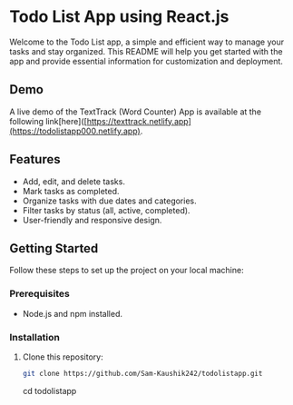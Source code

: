 # Todo List App using React.js

Welcome to the Todo List app, a simple and efficient way to manage your tasks and stay organized. This README will help you get started with the app and provide essential information for customization and deployment.

## Demo 
A live demo of the TextTrack (Word Counter) App is available at the following link[here]([https://texttrack.netlify.app](https://todolistapp000.netlify.app).


## Features

- Add, edit, and delete tasks.
- Mark tasks as completed.
- Organize tasks with due dates and categories.
- Filter tasks by status (all, active, completed).
- User-friendly and responsive design.

## Getting Started

Follow these steps to set up the project on your local machine:

### Prerequisites

- Node.js and npm installed.

### Installation

1. Clone this repository:

   ```bash
   git clone https://github.com/Sam-Kaushik242/todolistapp.git
   ```
   cd todolistapp
